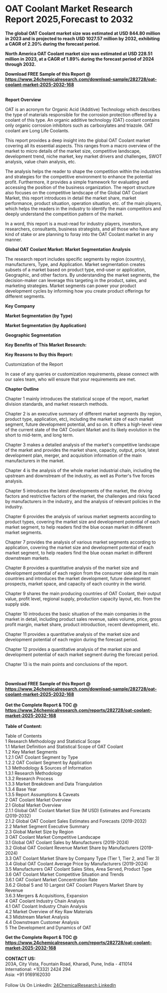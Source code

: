 <h1>OAT Coolant Market Research Report 2025,Forecast to 2032</h1><p><strong>The global OAT Coolant market size was estimated at USD 844.80 million in 2023 and is projected to reach USD 1027.57 million by 2032, exhibiting a CAGR of 2.20% during the forecast period.</strong></p><p>
</p><p><strong>North America OAT Coolant market size was estimated at USD 228.51 million in 2023, at a CAGR of 1.89% during the forecast period of 2024 through 2032.</strong></p><div><b>Download FREE Sample of this Report @ 
            <a href="https://www.24chemicalresearch.com/download-sample/282728/oat-coolant-market-2025-2032-168">
            https://www.24chemicalresearch.com/download-sample/282728/oat-coolant-market-2025-2032-168</a></b></div><br><p>
</p><p><strong>Report Overview</strong></p><p>
</p><p>OAT is an acronym for Organic Acid (Additive) Technology which describes the type of materials responsible for the corrosion protection offered by a coolant of this type. An organic additive technology (OAT) coolant contains only organic corrosion inhibitors such as carboxylates and triazole. OAT coolant are Long Life Coolants.</p><p>
</p><p>This report provides a deep insight into the global OAT Coolant market covering all its essential aspects. This ranges from a macro overview of the market to micro details of the market size, competitive landscape, development trend, niche market, key market drivers and challenges, SWOT analysis, value chain analysis, etc.</p><p>
</p><p>The analysis helps the reader to shape the competition within the industries and strategies for the competitive environment to enhance the potential profit. Furthermore, it provides a simple framework for evaluating and accessing the position of the business organization. The report structure also focuses on the competitive landscape of the Global OAT Coolant Market, this report introduces in detail the market share, market performance, product situation, operation situation, etc. of the main players, which helps the readers in the industry to identify the main competitors and deeply understand the competition pattern of the market.</p><p>
In a word, this report is a must-read for industry players, investors, researchers, consultants, business strategists, and all those who have any kind of stake or are planning to foray into the OAT Coolant market in any manner.</p><p>
</p><p><strong>Global OAT Coolant Market: Market Segmentation Analysis</strong></p><p>
</p><p>The research report includes specific segments by region (country), manufacturers, Type, and Application. Market segmentation creates subsets of a market based on product type, end-user or application, Geographic, and other factors. By understanding the market segments, the decision-maker can leverage this targeting in the product, sales, and marketing strategies. Market segments can power your product development cycles by informing how you create product offerings for different segments.</p><p>
</p><p><strong>Key Company</strong></p><p>
</p><p>
</p><p><strong>Market Segmentation (by Type)</strong></p><p>
</p><p>
</p><p><strong>Market Segmentation (by Application)</strong></p><p>
</p><p>
</p><p><strong>Geographic Segmentation</strong></p><p>
</p><p>
</p><p><strong>Key Benefits of This Market Research:</strong></p><p>
</p><p>
</p><p><strong>Key Reasons to Buy this Report:</strong></p><p>
</p><p>
</p><p>Customization of the Report</p><p>
In case of any queries or customization requirements, please connect with our sales team, who will ensure that your requirements are met.</p><p>
</p><p><strong>Chapter Outline</strong></p><p>
</p><p>Chapter 1 mainly introduces the statistical scope of the report, market division standards, and market research methods.</p><p>
Chapter 2 is an executive summary of different market segments (by region, product type, application, etc), including the market size of each market segment, future development potential, and so on. It offers a high-level view of the current state of the OAT Coolant Market and its likely evolution in the short to mid-term, and long term.</p><p>
Chapter 3 makes a detailed analysis of the market's competitive landscape of the market and provides the market share, capacity, output, price, latest development plan, merger, and acquisition information of the main manufacturers in the market.</p><p>
Chapter 4 is the analysis of the whole market industrial chain, including the upstream and downstream of the industry, as well as Porter's five forces analysis.</p><p>
Chapter 5 introduces the latest developments of the market, the driving factors and restrictive factors of the market, the challenges and risks faced by manufacturers in the industry, and the analysis of relevant policies in the industry.</p><p>
Chapter 6 provides the analysis of various market segments according to product types, covering the market size and development potential of each market segment, to help readers find the blue ocean market in different market segments.</p><p>
Chapter 7 provides the analysis of various market segments according to application, covering the market size and development potential of each market segment, to help readers find the blue ocean market in different downstream markets.</p><p>
Chapter 8 provides a quantitative analysis of the market size and development potential of each region from the consumer side and its main countries and introduces the market development, future development prospects, market space, and capacity of each country in the world.</p><p>
Chapter 9 shares the main producing countries of OAT Coolant, their output value, profit level, regional supply, production capacity layout, etc. from the supply side.</p><p>
Chapter 10 introduces the basic situation of the main companies in the market in detail, including product sales revenue, sales volume, price, gross profit margin, market share, product introduction, recent development, etc.</p><p>
Chapter 11 provides a quantitative analysis of the market size and development potential of each region during the forecast period.</p><p>
Chapter 12 provides a quantitative analysis of the market size and development potential of each market segment during the forecast period.</p><p>
Chapter 13 is the main points and conclusions of the report.</p><p>
 </p><div><b>Download FREE Sample of this Report @ 
            <a href="https://www.24chemicalresearch.com/download-sample/282728/oat-coolant-market-2025-2032-168">
            https://www.24chemicalresearch.com/download-sample/282728/oat-coolant-market-2025-2032-168</a></b></div><br><div><b>Get the Complete Report & TOC @ 
            <a href="https://www.24chemicalresearch.com/reports/282728/oat-coolant-market-2025-2032-168">
            https://www.24chemicalresearch.com/reports/282728/oat-coolant-market-2025-2032-168</a></b></div><br>
            <b>Table of Content:</b><p>Table of Contents<br />
1 Research Methodology and Statistical Scope<br />
1.1 Market Definition and Statistical Scope of OAT Coolant<br />
1.2 Key Market Segments<br />
1.2.1 OAT Coolant Segment by Type<br />
1.2.2 OAT Coolant Segment by Application<br />
1.3 Methodology & Sources of Information<br />
1.3.1 Research Methodology<br />
1.3.2 Research Process<br />
1.3.3 Market Breakdown and Data Triangulation<br />
1.3.4 Base Year<br />
1.3.5 Report Assumptions & Caveats<br />
2 OAT Coolant Market Overview<br />
2.1 Global Market Overview<br />
2.1.1 Global OAT Coolant Market Size (M USD) Estimates and Forecasts (2019-2032)<br />
2.1.2 Global OAT Coolant Sales Estimates and Forecasts (2019-2032)<br />
2.2 Market Segment Executive Summary<br />
2.3 Global Market Size by Region<br />
3 OAT Coolant Market Competitive Landscape<br />
3.1 Global OAT Coolant Sales by Manufacturers (2019-2024)<br />
3.2 Global OAT Coolant Revenue Market Share by Manufacturers (2019-2024)<br />
3.3 OAT Coolant Market Share by Company Type (Tier 1, Tier 2, and Tier 3)<br />
3.4 Global OAT Coolant Average Price by Manufacturers (2019-2024)<br />
3.5 Manufacturers OAT Coolant Sales Sites, Area Served, Product Type<br />
3.6 OAT Coolant Market Competitive Situation and Trends<br />
3.6.1 OAT Coolant Market Concentration Rate<br />
3.6.2 Global 5 and 10 Largest OAT Coolant Players Market Share by Revenue<br />
3.6.3 Mergers & Acquisitions, Expansion<br />
4 OAT Coolant Industry Chain Analysis<br />
4.1 OAT Coolant Industry Chain Analysis<br />
4.2 Market Overview of Key Raw Materials<br />
4.3 Midstream Market Analysis<br />
4.4 Downstream Customer Analysis<br />
5 The Development and Dynamics of OAT</p><div><b>Get the Complete Report & TOC @ 
            <a href="https://www.24chemicalresearch.com/reports/282728/oat-coolant-market-2025-2032-168">
            https://www.24chemicalresearch.com/reports/282728/oat-coolant-market-2025-2032-168</a></b></div><br><b>CONTACT US:</b><br>
            203A, City Vista, Fountain Road, Kharadi, Pune, India - 411014<br>
            International: +1(332) 2424 294<br>
            Asia: +91 9169162030 <br><br>
            Follow Us On LinkedIn: <a href="https://www.linkedin.com/company/24chemicalresearch/">24ChemicalResearch LinkedIn</a>